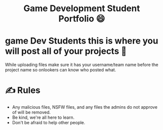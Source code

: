 <h1 align="center">Game Development Student Portfolio 😄</h1>

# game Dev Students this is where you will post all of your projects 👋

While uploading files make sure it has your username/team name before the project name so onlookers can know who posted what. 

# ✍️ Rules

* Any malicious files, NSFW files, and any files the admins do not approve of will be removed.
* Be kind, we're all here to learn.
* Don't be afraid to help other people.
